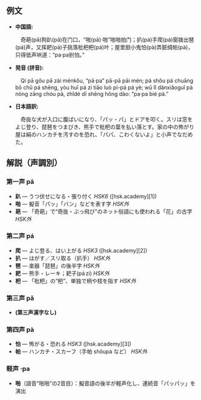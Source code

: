 ## 例文

* **中国語:**

  　奇葩(pā)狗趴(pā)在门口，“啪(pā)·啪”啪啪拍门；扒(pá)手爬(pá)窗拨出琶(pá)声，又挥耙(pá)子挑落枇杷杷(pá)叶；屋里胆小鬼怕(pà)弄脏绸帕(pà)，只得低声哄道：“pa·pa别怕。”

* **発音 (拼音):**

  　Qí pā gǒu pā zài ménkǒu, “pā·pa” pā-pā pāi mén; pá shǒu pá chuāng bō chū pá shēng, yòu huī pá zi tiāo luò pí-pá pá yè; wū lǐ dǎnxiǎoguǐ pà nòng zāng chóu pà, zhǐdé dī shēng hǒng dào: “pa·pa bié pà.”

* **日本語訳:**

  　奇抜な犬が入口に腹ばいになり、「パッ・パ」とドアを叩く。スリは窓をよじ登り、琵琶をつまびき、熊手で枇杷の葉を払い落とす。家の中の怖がり屋は絹のハンカチを汚すのを恐れ、「パパ、こわくないよ」と小声でなだめた。

## 解説（声調別）

### 第一声 pā

* **趴** — うつ伏せになる・張り付く *HSK6* ([hsk.academy][1])
* **啪** — 擬音「パッ」「バン」などを表す字 *HSK外*
* **葩** — 「奇葩」で“奇抜・ぶっ飛び”のネット俗語にも使われる「花」の古字 *HSK外*

### 第二声 pá

* **爬** — よじ登る、はい上がる *HSK3* ([hsk.academy][2])
* **扒** — はがす／スリ取る（扒手） *HSK外*
* **琶** — 楽器「琵琶」の後半字 *HSK外*
* **耙** — 熊手・レーキ；耙子(pá zi) *HSK外*
* **杷** — 「枇杷」の“杷”、単独で柄や枝を指す *HSK外*

### 第三声 pǎ

* **(第三声漢字なし)**

### 第四声 pà

* **怕** — 怖がる・恐れる *HSK3* ([hsk.academy][3])
* **帕** — ハンカチ・スカーフ（手帕 shǒupà など） *HSK外*

### 軽声 ·pa

* **啪**（語音“啪啪”の2音目）：擬音語の後半が軽声化し、連続音「パッパッ」を演出
